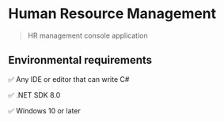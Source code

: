 # **Human Resource Management**

> HR management console application

## Environmental requirements

✅ Any IDE or editor that can write C#

✅ .NET SDK 8.0

✅ Windows 10 or later

